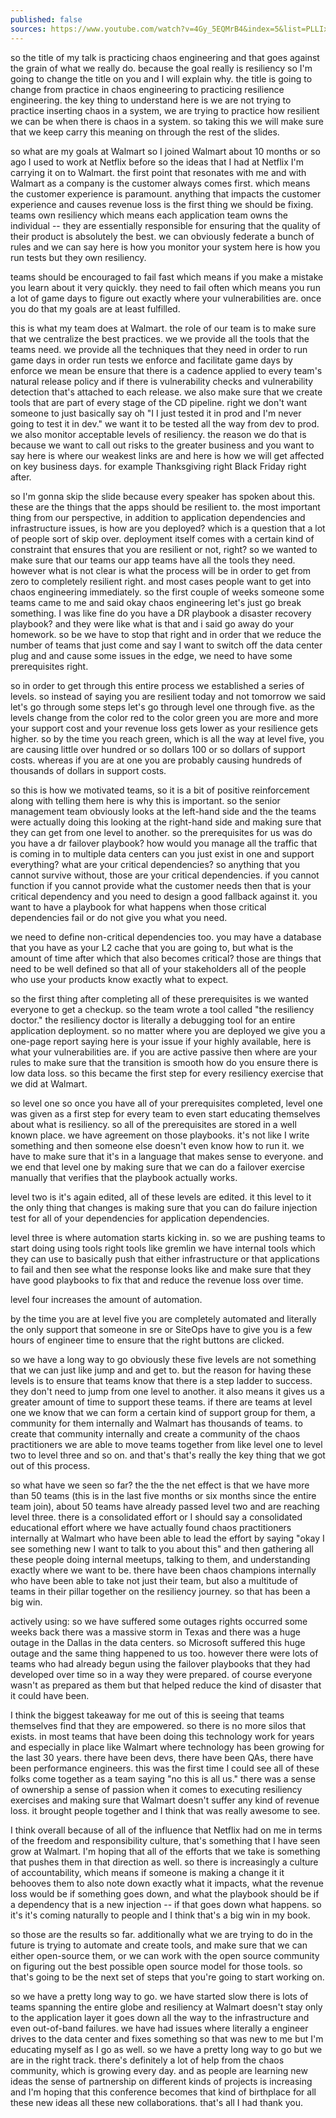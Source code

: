 ```yaml
---
published: false
sources: https://www.youtube.com/watch?v=4Gy_5EQMrB4&index=5&list=PLLIx5ktghjqKtZdfDDyuJrlhC-ICfhVAN&t=0s
---
```


so the title of my talk is practicing chaos engineering and that goes against the grain of what we really do. because the goal really is resiliency so I'm going to change the title on you and I will explain why. the title is going to change from practice in chaos engineering to practicing resilience engineering. the key thing to understand here is we are not trying to practice inserting chaos in a system, we are trying to practice how resilient we can be when there is chaos in a system. so taking this we will make sure that we keep carry this meaning on through the rest of the slides.

so what are my goals at Walmart so I joined Walmart about 10 months or so ago I used to work at Netflix before so the ideas that I had at Netflix I'm carrying it on to Walmart. the first point that resonates with me and with Walmart as a company is the customer always comes first. which means the customer experience is paramount. anything that impacts the customer experience and causes revenue loss is the first thing we should be fixing. teams own resiliency which means each application team owns the individual -- they are essentially responsible for ensuring that the quality of their product is absolutely the best. we can obviously federate a bunch of rules and we can say here is how you monitor your system here is how you run tests but they own resiliency. 

teams should be encouraged to fail fast which means if you make a mistake you learn about it very quickly. they need to fail often which means you run a lot of game days to figure out exactly where your vulnerabilities are. once you do that my goals are at least fulfilled. 

this is what my team does at Walmart. the role of our team is to make sure that we centralize the best practices. we we provide all the tools that the teams need. we provide all the techniques that they need in order to run game days in order run tests we enforce and facilitate game days by enforce we mean be ensure that there is a cadence applied to every team's natural release policy and if there is vulnerability checks and vulnerability detection that's attached to each release. we also make sure that we create tools that are part of every stage of the CD pipeline. right we don't want someone to just basically say oh "I I just tested it in prod and I'm never going to test it in dev." we want it to be tested all the way from dev to prod. we also monitor acceptable levels of resiliency. the reason we do that is because we want to call out risks to the greater business and you want to say here is where our weakest links are and here is how we will get affected on key business days. for example Thanksgiving right Black Friday right after. 

so I'm gonna skip the slide because every speaker has spoken about this. these are the things that the apps should be resilient to. the most important thing from our perspective, in addition to application dependencies and infrastructure issues, is how are you deployed? which is a question that a lot of people sort of skip over. deployment itself comes with a certain kind of constraint that ensures that you are resilient or not, right? so we wanted to make sure that our teams our app teams have all the tools they need. however what is not clear is what the process will be in order to get from zero to completely resilient right. and most cases people want to get into chaos engineering immediately. so the first couple of weeks someone some teams came to me and said okay chaos engineering let's just go break something. I was like fine do you have a DR playbook a disaster recovery playbook? and they were like what is that and i said go away do your homework. so be we have to stop that right and in order that we reduce the number of teams that just come and say I want to switch off the data center plug and and cause some issues in the edge, we need to have some prerequisites right.

so in order to get through this entire process we established a series of levels.  so instead of saying you are resilient today and not tomorrow we said let's go through some steps let's go through level one through five. as the levels change from the color red to the color green you are more and more your support cost and your revenue loss gets lower as your resilience gets higher. so by the time you reach green, which is all the way at level five, you are causing little over hundred or so dollars 100 or so dollars of support costs. whereas if you are at one you are probably causing hundreds of thousands of dollars in support costs. 

so this is how we motivated teams, so it is a bit of positive reinforcement along with telling them here is why this is important. so the senior management team obviously looks at the left-hand side and the the teams were actually doing this looking at the right-hand side and making sure that they can get from one level to another. so the prerequisites for us was do you have a dr failover playbook? how would you manage all the traffic that is coming in to multiple data centers can you just exist in one and support everything? what are your critical dependencies? so anything that you cannot survive without, those are your critical dependencies. if you cannot function if you cannot provide what the customer needs then that is your critical dependency and you need to design a good fallback against it. you want to have a playbook for what happens when those critical dependencies fail or do not give you what you need.

we need to define non-critical dependencies too. you may have a database that you have as your L2 cache that you are going to, but what is the amount of time after which that also becomes critical? those are things that need to be well defined so that all of your stakeholders all of the people who use your products know exactly what to expect.

so the first thing after completing all of these prerequisites is we wanted everyone to get a checkup. so the team wrote a tool called "the resiliency doctor." the resiliency doctor is literally a debugging tool for an entire application deployment. so no matter where you are deployed we give you a one-page report saying here is your issue if your highly available, here is what your vulnerabilities are. if you are active passive then where are your rules to make sure that the transition is smooth how do you ensure there is low data loss. so this became the first step for every resiliency exercise that we did at Walmart.

so level one
so once you have all of your prerequisites completed, level one was given as a first step for every team to even start educating themselves about what is resiliency. so all of the prerequisites are stored in a well known place. we have agreement on those playbooks. it's not like I write something and then someone else doesn't even know how to run it. we have to make sure that it's in a language that makes sense to everyone. and we end that level one by making sure that we can do a failover exercise manually that verifies that the playbook actually works.

level two is it's again edited, all of these levels are edited. it this level to it the only thing that changes is making sure that you can do failure injection test for all of your dependencies for application dependencies. 

level three is where automation starts kicking in. so we are pushing teams to start doing using tools right tools like gremlin we have internal tools which they can use to basically push that either infrastructure or that applications to fail and then see what the response looks like and make sure that they have good playbooks to fix that and reduce the revenue loss over time.

level four increases the amount of automation.

by the time you are at level five you are completely automated and literally the only support that someone in sre or SiteOps have to give you is a few hours of engineer time to ensure that the right buttons are clicked.

so we have a long way to go obviously these five levels are not something that we can just like jump and and get to. but the reason for having these levels is to ensure that teams know that there is a step ladder to success. they don't need to jump from one level to another. it also means it gives us a greater amount of time to support these teams. if there are teams at level one we know that we can form a certain kind of support group for them, a community for them internally and Walmart has thousands of teams. to create that community internally and create a community of the chaos practitioners we are able to move teams together from like level one to level two to level three and so on. and that's that's really the key thing that we got out of this process.

so what have we seen so far? the the the net effect is that we have more than 50 teams (this is in the last five months or six months since the entire team join), about 50 teams have already passed level two and are reaching level three. there is a consolidated effort or I should say a consolidated educational effort where we have actually found chaos practitioners internally at Walmart who have been able to lead the effort by saying "okay I see something new I want to talk to you about this" and then gathering all these people doing internal meetups, talking to them, and understanding exactly where we want to be. there have been chaos champions internally who have been able to take not just their team, but also a multitude of teams in their pillar together on the resiliency journey. so that has been a big win.

actively using: so we have suffered some outages rights occurred some weeks back there was a massive storm in Texas and there was a huge outage in the Dallas in the data centers. so Microsoft suffered this huge outage and the same thing happened to us too. however there were lots of teams who had already begun using the failover playbooks that they had developed over time so in a way they were prepared. of course everyone wasn't as prepared as them but that helped reduce the kind of disaster that it could have been.

I think the biggest takeaway for me out of this is seeing that teams themselves find that they are empowered. so there is no more silos that exists. in most teams that have been doing this technology work for years and especially in place like Walmart where technology has been growing for the last 30 years. there have been devs, there have been QAs, there have been performance engineers. this was the first time I could see all of these folks come together as a team saying "no this is all us." there was a sense of ownership a sense of passion when it comes to executing resiliency exercises and making sure that Walmart doesn't suffer any kind of revenue loss. it brought people together and I think that was really awesome to see.

I think overall because of all of the influence that Netflix had on me in terms of the freedom and responsibility culture, that's something that I have seen grow at Walmart.  I'm hoping that all of the efforts that we take is something that pushes them in that direction as well. so there is increasingly a culture of accountability, which means if someone is making a change it it behooves them to also note down exactly what it impacts, what the revenue loss would be if something goes down, and what the playbook should be if a dependency that is a new injection -- if that goes down what happens. so it's it's coming naturally to people and I think that's a big win in my book. 

so those are the results so far. additionally what we are trying to do in the future is trying to automate and create tools, and make sure that we can either open-source them, or we can work with the open source community on figuring out the best possible open source model for those tools. so that's going to be the next set of steps that you're going to start working on.

so we have a pretty long way to go. we have started slow there is lots of teams spanning the entire globe and resiliency at Walmart doesn't stay only to the application layer it goes down all the way to the infrastructure and even out-of-band failures. we have had issues where literally a engineer drives to the data center and fixes something so that was new to me but I'm educating myself as I go as well. so we have a pretty long way to go but we are in the right track. there's definitely a lot of help from the chaos community, which is growing every day. and as people are learning new ideas the sense of partnership on different kinds of projects is increasing and I'm hoping that this conference becomes that kind of birthplace for all these new ideas all these new collaborations. that's all I had thank you.